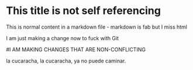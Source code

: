 This title is not self referencing
==========================

This is normal content in a markdown file - markdown is fab but I miss html

I am just making a change now to fuck with Git

#I AM MAKING CHANGES THAT ARE NON-CONFLICTING 

la cucaracha, la cucaracha, ya no puede caminar.

